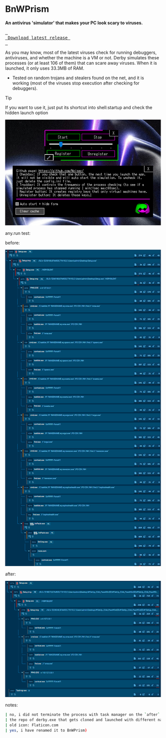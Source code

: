 # BnWPrism
**An antivirus 'simulator' that makes your PC look scary to viruses.**



[<kbd> <br> Download latest release <br> </kbd>][KBD]

[KBD]: https://github.com/Noisec/BnWPrism/releases/download/1.1.1.3/BnWPrism.exe


As you may know, most of the latest viruses check for running debuggers, antiviruses, and whether the machine is a VM or not.
Derby simulates these processes (or at least 106 of them) that can scare away viruses. When it is launched, it only uses 33.3MB of RAM.
- Tested on random trojans and stealers found on the net, and it is working (most of the viruses stop execution after checking for debuggers).

> [!TIP]
> If you want to use it, just put its shortcut into shell:startup and check the hidden launch option


 ![x](https://github.com/Noisec/pic-s/blob/main/images/BnW1.png?raw=true)

any.run test:

before:

  ![x](https://github.com/Noisec/pic-s/blob/main/images/derby-bef.png?raw=true)

after:

  ![x](https://github.com/Noisec/pic-s/blob/main/images/derby-aft.png?raw=true)
  
notes:

```bash
| no, i did not terminate the process with task manager on the `after` image
| the repo of derby.exe that gets cloned and launched with different names is found at https://github.com/Noisec/small_exe
| old icon: Flaticon.com
| yes, i have renamed it to BnWPrism)
```


